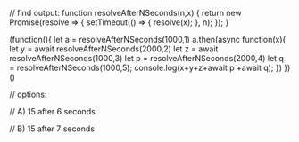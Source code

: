 // find output:
 function resolveAfterNSeconds(n,x) { return new Promise(resolve => { setTimeout(() => { resolve(x); }, n); }); }

(function(){ let a = resolveAfterNSeconds(1000,1) a.then(async function(x){ let y = await resolveAfterNSeconds(2000,2) let z = await resolveAfterNSeconds(1000,3) let p = resolveAfterNSeconds(2000,4) let q = resolveAfterNSeconds(1000,5); console.log(x+y+z+await p +await q); }) })()

// options:

// A) 15 after 6 seconds

// B) 15 after 7 seconds